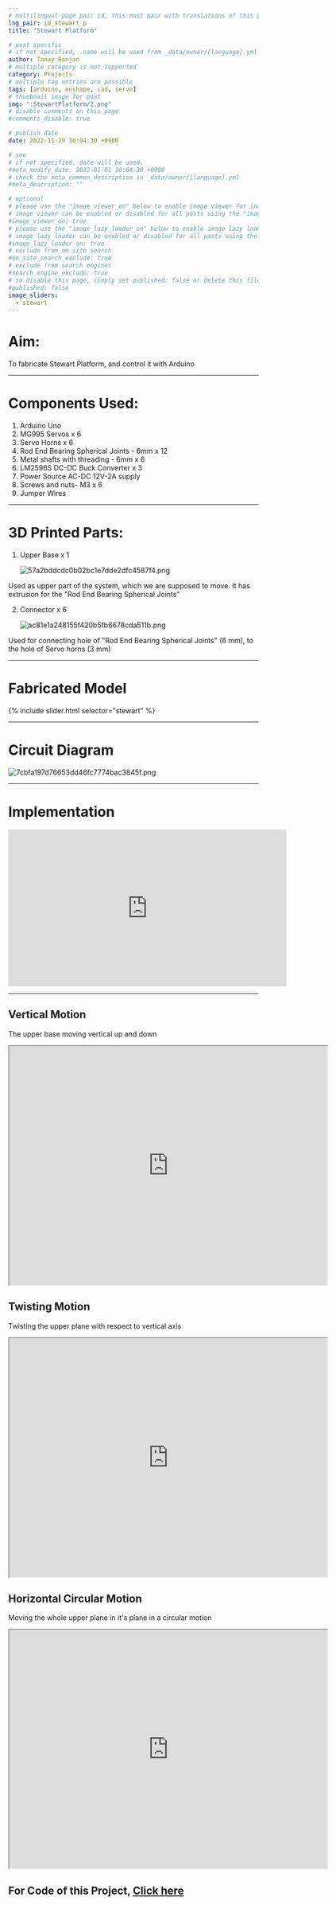 ```yaml
---
# multilingual page pair id, this must pair with translations of this page. (This name must be unique)
lng_pair: id_stewart_p
title: "Stewart Platform"

# post specific
# if not specified, .name will be used from _data/owner/[language].yml
author: Tanay Ranjan
# multiple category is not supported
category: Projects
# multiple tag entries are possible 
tags: [arduino, onshape, cad, servo]
# thumbnail image for post
img: ":StewartPlatform/2.png"
# disable comments on this page
#comments_disable: true

# publish date
date: 2022-11-29 10:04:30 +0900

# seo
# if not specified, date will be used.
#meta_modify_date: 2022-01-01 10:04:30 +0900
# check the meta_common_description in _data/owner/[language].yml
#meta_description: ""

# optional
# please use the "image_viewer_on" below to enable image viewer for individual pages or posts (_posts/ or [language]/_posts folders).
# image viewer can be enabled or disabled for all posts using the "image_viewer_posts: true" setting in _data/conf/main.yml.
#image_viewer_on: true
# please use the "image_lazy_loader_on" below to enable image lazy loader for individual pages or posts (_posts/ or [language]/_posts folders).
# image lazy loader can be enabled or disabled for all posts using the "image_lazy_loader_posts: true" setting in _data/conf/main.yml.
#image_lazy_loader_on: true
# exclude from on site search
#on_site_search_exclude: true
# exclude from search engines
#search_engine_exclude: true
# to disable this page, simply set published: false or delete this file
#published: false
image_sliders:
  - stewart
---
```


# Aim:

To fabricate Stewart Platform, and control it with Arduino

---

# Components Used:

1. Arduino Uno
2. MG995 Servos x 6
3. Servo Horns x 6
4. Rod End Bearing Spherical Joints - 6mm x 12
5. Metal shafts with threading - 6mm x 6
6. LM2596S DC-DC Buck Converter x 3 
7. Power Source AC-DC 12V-2A supply
8. Screws and nuts- M3 x 6
9. Jumper Wires

---

# 3D Printed Parts:

1. Upper Base x 1

	![57a2bddcdc0b02bc1e7dde2dfc4587f4.png](:StewartPlatform/57a2bddcdc0b02bc1e7dde2dfc4587f4.png)
	
  Used as upper part of the system, which we are supposed to move. 
	It has extrusion for the "Rod End Bearing Spherical Joints"
	
2. Connector x 6

	![ac81e1a248155f420b5fb6678cda511b.png](:StewartPlatform/ac81e1a248155f420b5fb6678cda511b.png)
	
  Used for connecting hole of "Rod End Bearing Spherical Joints" (6 mm), to the hole of Servo horns (3 mm)

---
	
# Fabricated Model

{% include slider.html selector="stewart" %}
	
---

# Circuit Diagram

![7cbfa197d76653dd46fc7774bac3845f.png](:StewartPlatform/7cbfa197d76653dd46fc7774bac3845f.png)

---

# Implementation

<iframe width="560" height="315" src="https://www.youtube.com/embed/jKpzDBAMBiE?si=ZQ2Y4JkuWsYi0A1h" title="YouTube video player" frameborder="0" allow="accelerometer; autoplay; clipboard-write; encrypted-media; gyroscope; picture-in-picture; web-share" allowfullscreen></iframe>

---

## Vertical Motion

The upper base moving vertical up and down

<iframe src="https://drive.google.com/file/d/1BKhRoIAakjQp8SDqGbaVQaWgeVYjym_E/preview" width="640" height="480" allow="autoplay"></iframe>

<!-- <details>
  <summary><b>Click</b></summary>

  <pre>
  <span style="color:grey">
  ```js
  function logSomething(something) {
    console.log('Something', something);
  }
  ```
  </span>
  </pre>

</details> -->





<!-- Code:

```Arduino
#include <Servo.h>
Servo Servo1;
Servo Servo2;
Servo Servo3;
Servo Servo4;
Servo Servo5;
Servo Servo6;

// Servo Pin numbers
int servoPin1 = 5;
int servoPin2 = 6;
int servoPin3 = 9;
int servoPin4 = 11;
int servoPin5 = 10;
int servoPin6 = 3;

void setup() {
  // Servo pins setup
  Servo1.attach(servoPin1);
  Servo2.attach(servoPin2);
  Servo3.attach(servoPin3);
  Servo4.attach(servoPin4);
  Servo5.attach(servoPin5);
  Servo6.attach(servoPin6);
}

void loop() {
   //To move the platform vertically up and down
  int i = 0;
  int j = 0;
  while(i <= 90) {
    j =180 - i;
    Servo1.write(i);
    Servo2.write(j);
    Servo3.write(i);
    Servo4.write(j);
    Servo5.write(i);
    Servo6.write(j);

    delay(25);

    i += 1;
  }
//  Servo1.write(45);
//  Servo2.write(135);
//  Servo3.write(45);
//  Servo4.write(135);
//  Servo5.write(45);
//  Servo6.write(135);
  while(i >= 0) {
    j =180 - i;
    Servo1.write(i);
    Servo2.write(j);
    Servo3.write(i);
    Servo4.write(j);
    Servo5.write(i);
    Servo6.write(j);

    delay(25);

    i -= 1;
  }

}
``` -->

## Twisting Motion

Twisting the upper plane with respect to vertical axis

<iframe src="https://drive.google.com/file/d/14v_31YpnsDLOFqjI-beK3KBMPaJUY2Jy/preview" width="640" height="480" allow="autoplay"></iframe>


<!-- Code: -->

<!-- ```Arduino
#include <Servo.h>

Servo Servo1;
Servo Servo2;
Servo Servo3;
Servo Servo4;
Servo Servo5;
Servo Servo6;

int servoPin1 = 5;
int servoPin2 = 6;
int servoPin3 = 9;
int servoPin4 = 11;
int servoPin5 = 10;
int servoPin6 = 3;

void setup() {
  // put your setup code here, to run once:
  Servo1.attach(servoPin1);
  Servo2.attach(servoPin2);
  Servo3.attach(servoPin3);
  Servo4.attach(servoPin4);
  Servo5.attach(servoPin5);
  Servo6.attach(servoPin6);
}

void loop() {
  // put your main code here, to run repeatedly:
  int i = 45;
  int theta = 15;
  while(i <= 45+theta) {
    Servo1.write(i);
    Servo2.write(90+i);
    Servo3.write(i);
    Servo4.write(90+i);
    Servo5.write(i);
    Servo6.write(90+i);

    delay(75);

    i++;
  }

  while(i >= 45-theta) {
    Servo1.write(i);
    Servo2.write(90+i);
    Servo3.write(i);
    Servo4.write(90+i);
    Servo5.write(i);
    Servo6.write(90+i);

    delay(75);

    i--;
  }


  while(i <= 45) {
    Servo1.write(i);
    Servo2.write(90+i);
    Servo3.write(i);
    Servo4.write(90+i);
    Servo5.write(i);
    Servo6.write(90+i);

    delay(75);

    i++;
  }
}
``` -->

## Horizontal Circular Motion

Moving the whole upper plane in it's plane in a circular motion

<iframe src="https://drive.google.com/file/d/1gB_VU66TVtDA0-qJjip9Ou__tl_UeeYr/preview" width="640" height="480" allow="autoplay"></iframe>

<!-- Code:
```Arduino
#include <Servo.h>

Servo Servo1;
Servo Servo2;
Servo Servo3;
Servo Servo4;
Servo Servo5;
Servo Servo6;

int servoPin1 = 5;
int servoPin2 = 6;
int servoPin3 = 9;
int servoPin4 = 11;
int servoPin5 = 10;
int servoPin6 = 3;

void setup() {
  // put your setup code here, to run once:
  Servo1.attach(servoPin1);
  Servo2.attach(servoPin2);
  Servo3.attach(servoPin3);
  Servo4.attach(servoPin4);
  Servo5.attach(servoPin5);
  Servo6.attach(servoPin6);
}

void loop() {
  int i = 45;
  while(i <= 90) {
    Servo1.write(90-i);
    Servo2.write(90+i);
    Servo3.write(45);
    Servo4.write(135);
    Servo5.write(i);
    Servo6.write(180-i);

    delay(75);
    i++;
  }

  int counter = 0;
  while(counter < 5) {
    i = 0;
    while(i <= 45) {
      Servo1.write(i);
      Servo2.write(180-i);
      Servo3.write(45+i);
      Servo4.write(135-i);
      Servo5.write(90-2*i);
      Servo6.write(90+2*i);

      delay(75);
      i++;
    }

    i = 0;
    while(i <= 45) {
      Servo5.write(i);
      Servo6.write(180-i);
      Servo1.write(45+i);
      Servo2.write(135-i);
      Servo3.write(90-2*i);
      Servo4.write(90+2*i);

      delay(75);
      i++;
    }

    i = 0;
    while(i <= 45) {
      Servo3.write(i);
      Servo4.write(180-i);
      Servo5.write(45+i);
      Servo6.write(135-i);
      Servo1.write(90-2*i);
      Servo2.write(90+2*i);

      delay(75);
      i++;
    }

    counter++;
  }

  i = 0;
  while(i <= 45) {
    Servo1.write(i);
    Servo2.write(180-i);
    Servo3.write(45);
    Servo4.write(135);
    Servo5.write(90-i);
    Servo6.write(90+i);

    delay(75);
    i++;
  }
}
``` -->


## For Code of this Project, [Click here](https://github.com/webisgood/Design_and_Testing_of_Stewart_Platform)

